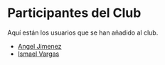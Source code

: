 # Participantes del Club

Aquí están los usuarios que se han añadido al club.

- [Angel Jimenez](../Usuarios/AngelJimenez)
- [Ismael Vargas](../Usuarios/IsmaelVargas)
